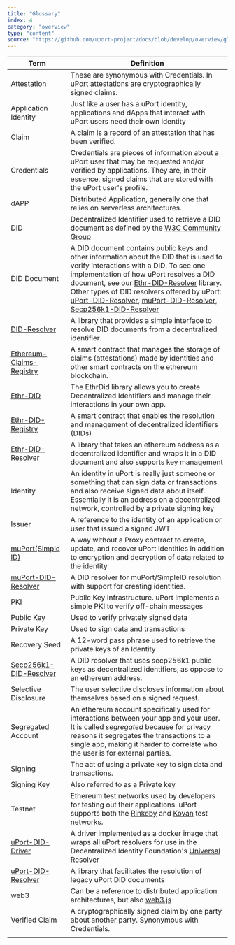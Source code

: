 ```yaml
---
title: "Glossary"
index: 4
category: "overview"
type: "content"
source: "https://github.com/uport-project/docs/blob/develop/overview/glossary.md"
---
```




| Term                                                                                  | Definition                                                                                                                                                                                                |
| ---                                                                                   | ---                                                                                                                                                                                                       |
| Attestation                                                                           | These are synonymous with Credentials.  In uPort attestations are cryptographically signed claims.                                                         |
| Application Identity                                                                  | Just like a user has a uPort identity, applications and dApps that interact with uPort users need their own identity                                                                                      |
| Claim                                                                                 |  A claim is a record of an attestation that has been verified.                                                                                                                                            |
| Credentials                                                                           | Credentials are pieces of information about a uPort user that may be requested and/or verified by applications.  They are, in their essence, signed claims that are stored with the uPort user's profile. |
| dAPP                                                                                  | Distributed Application, generally one that relies on serverless architectures.                                                                                                                           |
| DID                                                                                   | Decentralized Identifier used to retrieve a DID document as defined by the [W3C Community Group](https://w3c-ccg.github.io/did-spec/)                                                                     |
| DID Document                                                                          | A DID document contains public keys and other information about the DID that is used to verify interactions with a DID.  To see one implementation of how uPort resolves a DID document, see our [Ethr-DID-Resolver](https://github.com/uport-project/ethr-did-resolver ) library.  Other types of DID resolvers offered by uPort: [uPort-DID-Resolver](https://github.com/uport-project/uport-did-resolver),  [muPort-DID-Resolver](https://github.com/uport-project/muport-did-resolver), [Secp256k1-DID-Resolver](https://github.com/uport-project/secp256k1-did-resolver)                |
| [DID-Resolver](https://github.com/uport-project/did-resolver)                         | A library that provides a simple interface to resolve DID documents from a decentralized identifier.                                                                                                      |
| [Ethereum-Claims-Registry](https://github.com/uport-project/ethereum-claims-registry) | A smart contract that manages the storage of claims (attestations) made by identities and other smart contracts on the ethereum blockchain.                                                                |
| [Ethr-DID](https://github.com/uport-project/ethr-did)                                 | The EthrDid library allows you to create Decentralized Identifiers and manage their interactions in your own app.                                                                                                                                                                                                          |                                                                                                                                                                                |
| [Ethr-DID-Registry]( https://github.com/uport-project/ethr-did-registry )      | A smart contract that enables the resolution and management of decentralized identifiers (DIDs)                                                                                    |
| [Ethr-DID-Resolver](https://github.com/uport-project/ethr-did-resolver )      | A library that takes an ethereum address as a decentralized identifier and wraps it in a DID document and also supports key management                                                                                                                                                      |
| Identity                 | An identity in uPort is really just someone or something that can sign data or transactions and also receive signed data about itself.  Essentially it is an address on a decentralized network, controlled by a private signing key |
| Issuer                   | A reference to the identity of an application or user that issued a signed JWT                                                                                                                                                       |
| [muPort(Simple ID)](/muport-core-js/guides/simple-id)                            | A way without a Proxy contract to create, update, and recover uPort identities in addition to encryption and decryption of data related to the identity                                                                                                                                                              |
| [muPort-DID-Resolver](https://github.com/uport-project/muport-did-resolver)    | A DID resolver for muPort/SimpleID resolution with support for creating identities.                                                                                              |
| PKI                      | Public Key Infrastructure.  uPort implements a simple PKI to verify off-chain messages                                                                                                                                               |
| Public Key               |  Used to verify privately signed data                                                                                                                                                                                                |
| Private Key              |  Used to sign data and transactions                                                                                                                                                                                                  |
| Recovery Seed            |  A 12-word pass phrase used to retrieve the private keys of an Identity                                                                                                                                                              |
| [Secp256k1-DID-Resolver](https://github.com/uport-project/secp256k1-did-resolver) | A DID resolver that uses secp256k1 public keys as decentralized identifiers, as oppose to an ethereum address.                                                                                     |
| Selective Disclosure     | The user selective discloses information about themselves based on a signed request.                                                                                                                           |
| Segregated Account       | An ethereum account specifically used for interactions between your app and your user. It is called *segregated* because for privacy reasons it segregates the transactions to a single app, making it harder to correlate who the user is for external parties.                                                                                     |
| Signing                  | The act of using a private key to sign data and transactions.                                                                                                                                                                        |
| Signing Key              | Also referred to as a Private key                                                                                                                                                                                                    |
| Testnet                  | Ethereum test networks used by developers for testing out their applications. uPort supports both the [Rinkeby](https://www.rinkeby.io/#stats) and [Kovan](https://kovan-testnet.github.io/website/) test networks.                                                                                                                                                                                    |
| [uPort-DID-Driver](https://github.com/uport-project/uport-did-drive)       | A driver implemented as a docker image that wraps all uPort resolvers for use in the Decentralized Identity Foundation's [Universal Resolver](https://github.com/decentralized-identity/universal-resolver)                                        |
| [uPort-DID-Resolver](https://github.com/uport-project/uport-did-resolver)     | A library that facilitates the resolution of legacy uPort DID documents                                                                                                           |
| web3                     | Can be a reference to distributed application architectures, but also [web3.js](https://github.com/ethereum/web3.js/)                                                                                                                                                         |
| Verified Claim           | A cryptographically signed claim by one party about another party.  Synonymous with Credentials.                                                                                                                                     |
|                          |                                                                                                                                                                                                                                      |
